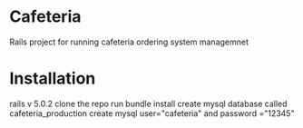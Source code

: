 # Cafeteria
Rails project for running cafeteria ordering system managemnet
<h1>Installation</h1>
rails v 5.0.2 
clone the repo 
run bundle install 
create mysql database called cafeteria_production 
create mysql user="cafeteria" and password ="12345"
